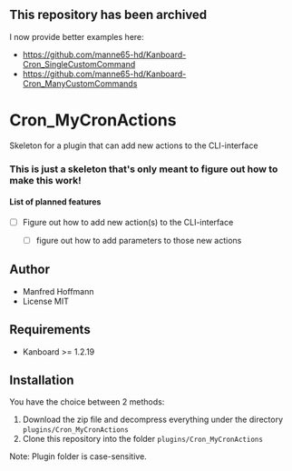 ## This repository has been archived
I now provide better examples here:
 - https://github.com/manne65-hd/Kanboard-Cron_SingleCustomCommand
 - https://github.com/manne65-hd/Kanboard-Cron_ManyCustomCommands





Cron_MyCronActions
==================

Skeleton for a plugin that can add new actions to the CLI-interface

### This is just a skeleton that's only meant to figure out how to make this work!

#### List of planned features
- [ ] Figure out how to add new action(s) to the CLI-interface
  - [ ] figure out how to add parameters to those new actions


Author
------

- Manfred Hoffmann
- License MIT

Requirements
------------

- Kanboard >= 1.2.19

Installation
------------

You have the choice between 2 methods:

1. Download the zip file and decompress everything under the directory `plugins/Cron_MyCronActions`
2. Clone this repository into the folder `plugins/Cron_MyCronActions`

Note: Plugin folder is case-sensitive.
